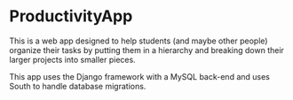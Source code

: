ProductivityApp
===============
This is a web app designed to help students (and maybe other people) organize
their tasks by putting them in a hierarchy and breaking down their larger projects
into smaller pieces. 

This app uses the Django framework with a MySQL back-end and uses South to handle
database migrations. 